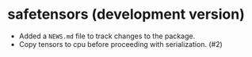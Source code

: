# safetensors (development version)

* Added a `NEWS.md` file to track changes to the package.
* Copy tensors to cpu before proceeding with serialization. (#2)
